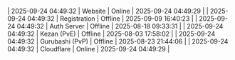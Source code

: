 | 2025-09-24 04:49:32 | Website | Online | 2025-09-24 04:49:29 |
| 2025-09-24 04:49:32 | Registration | Offline | 2025-09-09 16:40:23 |
| 2025-09-24 04:49:32 | Auth Server | Offline | 2025-08-18 09:33:31 |
| 2025-09-24 04:49:32 | Kezan (PvE) | Offline | 2025-08-03 17:58:02 |
| 2025-09-24 04:49:32 | Gurubashi (PvP) | Offline | 2025-08-23 21:44:06 |
| 2025-09-24 04:49:32 | Cloudflare | Online | 2025-09-24 04:49:29 |
